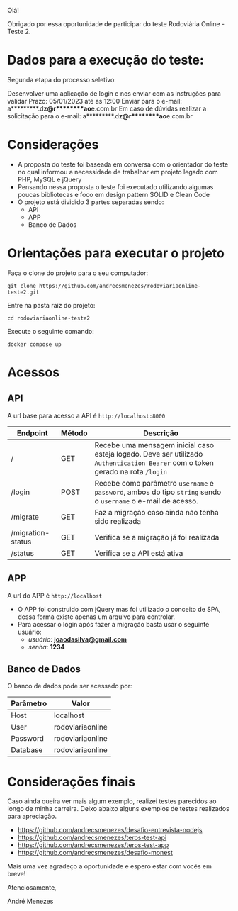 Olá!

Obrigado por essa oportunidade de participar do teste Rodoviária Online - Teste 2.

# Dados para a execução do teste:
Segunda etapa do processo seletivo:

Desenvolver uma aplicação de login e nos enviar com as instruções para validar
Prazo: 05/01/2023 até as 12:00
Enviar para o e-mail: a*********.d****z@r********ao****e.com.br
Em caso de dúvidas realizar a solicitação para o e-mail: a*********.d****z@r********ao****e.com.br

# Considerações
- A proposta do teste foi baseada em conversa com o orientador do teste no qual informou a necessidade de trabalhar em projeto legado com PHP, MySQL e jQuery
- Pensando nessa proposta o teste foi executado utilizando algumas poucas bibliotecas e foco em design pattern SOLID e Clean Code
- O projeto está dividido 3 partes separadas sendo:
  - API
  - APP
  - Banco de Dados

# Orientações para executar o projeto

Faça o clone do projeto para o seu computador:

```shell
git clone https://github.com/andrecsmenezes/rodoviariaonline-teste2.git
```

Entre na pasta raiz do projeto:

```shell
cd rodoviariaonline-teste2
```

Execute o seguinte comando:
```shell
docker compose up
```

# Acessos

## API

A url base para acesso a API é `http://localhost:8000`

| Endpoint | Método | Descrição                                                                                                                      |
|----------|--------|--------------------------------------------------------------------------------------------------------------------------------|
| /        | GET    | Recebe uma mensagem inicial caso esteja logado. Deve ser utilizado `Authentication Bearer` com o token gerado na rota `/login` |
| /login | POST | Recebe como parâmetro `username` e `password`, ambos do tipo `string` sendo o `username` o e-mail de acesso.                   |
| /migrate | GET | Faz a migração caso ainda não tenha sido realizada                                                                             |
| /migration-status | GET | Verifica se a migração já foi realizada                                                                                        |
| /status | GET | Verifica se a API está ativa                                                                                                   |

## APP

A url do APP é `http://localhost`

- O APP foi construido com jQuery mas foi utilizado o conceito de SPA, dessa forma existe apenas um arquivo para controlar.
- Para acessar o login após fazer a migração basta usar o seguinte usuário:
  - *usuário*: **joaodasilva@gmail.com**
  - *senha*: **1234**

## Banco de Dados

O banco de dados pode ser acessado por:

| Parâmetro | Valor            |
|-----------|------------------|
| Host      | localhost        |
| User      | rodoviariaonline |
| Password  | rodoviariaonline |
| Database  | rodoviariaonline |

# Considerações finais

Caso ainda queira ver mais algum exemplo, realizei testes parecidos ao longo de minha carreira. Deixo abaixo alguns exemplos de testes realizados para apreciação.

- https://github.com/andrecsmenezes/desafio-entrevista-nodejs
- https://github.com/andrecsmenezes/teros-test-api
- https://github.com/andrecsmenezes/teros-test-app
- https://github.com/andrecsmenezes/desafio-monest

Mais uma vez agradeço a oportunidade e espero estar com vocês em breve!

Atenciosamente,

André Menezes